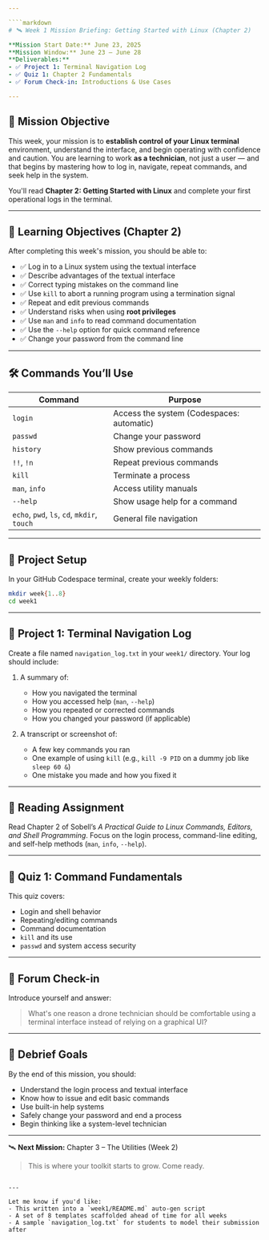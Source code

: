 ```yaml
---

````markdown
# 🛰️ Week 1 Mission Briefing: Getting Started with Linux (Chapter 2)

**Mission Start Date:** June 23, 2025  
**Mission Window:** June 23 – June 28  
**Deliverables:**  
- ✅ Project 1: Terminal Navigation Log  
- ✅ Quiz 1: Chapter 2 Fundamentals  
- ✅ Forum Check-in: Introductions & Use Cases  

---
```


## 🎯 Mission Objective

This week, your mission is to **establish control of your Linux terminal** environment, understand the interface, and begin operating with confidence and caution. You are learning to work **as a technician**, not just a user — and that begins by mastering how to log in, navigate, repeat commands, and seek help in the system.

You'll read **Chapter 2: Getting Started with Linux** and complete your first operational logs in the terminal.

---

## 🧭 Learning Objectives (Chapter 2)

After completing this week's mission, you should be able to:

- ✅ Log in to a Linux system using the textual interface
- ✅ Describe advantages of the textual interface
- ✅ Correct typing mistakes on the command line
- ✅ Use `kill` to abort a running program using a termination signal
- ✅ Repeat and edit previous commands
- ✅ Understand risks when using **root privileges**
- ✅ Use `man` and `info` to read command documentation
- ✅ Use the `--help` option for quick command reference
- ✅ Change your password from the command line

---

## 🛠️ Commands You’ll Use

| Command     | Purpose                                       |
|-------------|-----------------------------------------------|
| `login`     | Access the system (Codespaces: automatic)     |
| `passwd`    | Change your password                          |
| `history`   | Show previous commands                        |
| `!!`, `!n`  | Repeat previous commands                      |
| `kill`      | Terminate a process                           |
| `man`, `info` | Access utility manuals                     |
| `--help`    | Show usage help for a command                 |
| `echo`, `pwd`, `ls`, `cd`, `mkdir`, `touch` | General file navigation |

---

## 📁 Project Setup

In your GitHub Codespace terminal, create your weekly folders:

```bash
mkdir week{1..8}
cd week1
````

---

## 📝 Project 1: Terminal Navigation Log

Create a file named `navigation_log.txt` in your `week1/` directory. Your log should include:

1. A summary of:

   * How you navigated the terminal
   * How you accessed help (`man`, `--help`)
   * How you repeated or corrected commands
   * How you changed your password (if applicable)

2. A transcript or screenshot of:

   * A few key commands you ran
   * One example of using `kill` (e.g., `kill -9 PID` on a dummy job like `sleep 60 &`)
   * One mistake you made and how you fixed it

---

## 📘 Reading Assignment

Read Chapter 2 of Sobell’s *A Practical Guide to Linux Commands, Editors, and Shell Programming*.
Focus on the login process, command-line editing, and self-help methods (`man`, `info`, `--help`).

---

## 🧠 Quiz 1: Command Fundamentals

This quiz covers:

* Login and shell behavior
* Repeating/editing commands
* Command documentation
* `kill` and its use
* `passwd` and system access security

---

## 💬 Forum Check-in

Introduce yourself and answer:

> What's one reason a drone technician should be comfortable using a terminal interface instead of relying on a graphical UI?

---

## 📍 Debrief Goals

By the end of this mission, you should:

* Understand the login process and textual interface
* Know how to issue and edit basic commands
* Use built-in help systems
* Safely change your password and end a process
* Begin thinking like a system-level technician

---

🛰️ **Next Mission:** Chapter 3 – The Utilities (Week 2)

> This is where your toolkit starts to grow. Come ready.

```

---

Let me know if you'd like:
- This written into a `week1/README.md` auto-gen script
- A set of 8 templates scaffolded ahead of time for all weeks
- A sample `navigation_log.txt` for students to model their submission after
```
